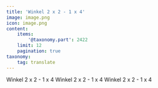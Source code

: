```yaml
---
title: 'Winkel 2 x 2 - 1 x 4'
image: image.png
icon: image.png
content:
    items:
        '@taxonomy.part': 2422
    limit: 12
    pagination: true
taxonomy:
    tag: translate
---
```


Winkel 2 x 2 - 1 x 4
Winkel 2 x 2 - 1 x 4
Winkel 2 x 2 - 1 x 4

